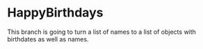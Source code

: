 # HappyBirthdays
This branch is going to turn a list of names to a list of objects with birthdates as well as names.
